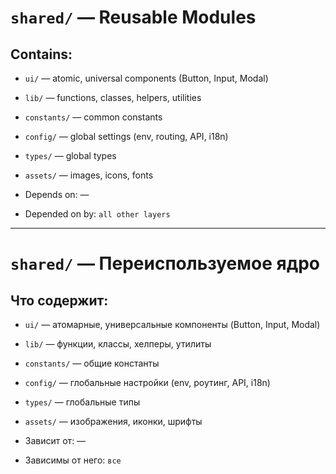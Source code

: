 # `shared/` — Reusable Modules

## Contains:

- `ui/` — atomic, universal components (Button, Input, Modal)

- `lib/` — functions, classes, helpers, utilities

- `constants/` — common constants

- `config/` — global settings (env, routing, API, i18n)

- `types/` — global types

- `assets/` — images, icons, fonts

- Depends on: —
- Depended on by: `all other layers`

---

# `shared/` — Переиспользуемое ядро

## Что содержит:

- `ui/` — атомарные, универсальные компоненты (Button, Input, Modal)

- `lib/` — функции, классы, хелперы, утилиты

- `constants/` — общие константы

- `config/` — глобальные настройки (env, роутинг, API, i18n)

- `types/` — глобальные типы

- `assets/` — изображения, иконки, шрифты

- Зависит от: —
- Зависимы от него: `все`
